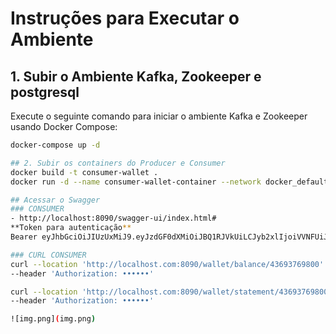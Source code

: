 # Instruções para Executar o Ambiente

## 1. Subir o Ambiente Kafka, Zookeeper e postgresql

Execute o seguinte comando para iniciar o ambiente Kafka e Zookeeper usando Docker Compose:

```bash
docker-compose up -d

## 2. Subir os containers do Producer e Consumer
docker build -t consumer-wallet . 
docker run -d --name consumer-wallet-container --network docker_default -p 8090:8090 consumer-wallet

## Acessar o Swagger
### CONSUMER
- http://localhost:8090/swagger-ui/index.html#
**Token para autenticação**
Bearer eyJhbGciOiJIUzUxMiJ9.eyJzdGF0dXMiOiJBQ1RJVkUiLCJyb2xlIjoiVVNFUiJ9.rtYrujHxaPj9i0eYeRCKVWdHzn76hpZrs3fppvrSfeYeCIQb0Em5k1RbzqCXkXtCtuisgJIZmlSido6G96TJxw

### CURL CONSUMER
curl --location 'http://localhost.com:8090/wallet/balance/43693769800' \
--header 'Authorization: ••••••'

curl --location 'http://localhost.com:8090/wallet/statement/43693769800?dataInicial=2023-08-21&dataFinal=2024-08-21' \
--header 'Authorization: ••••••'

![img.png](img.png)
